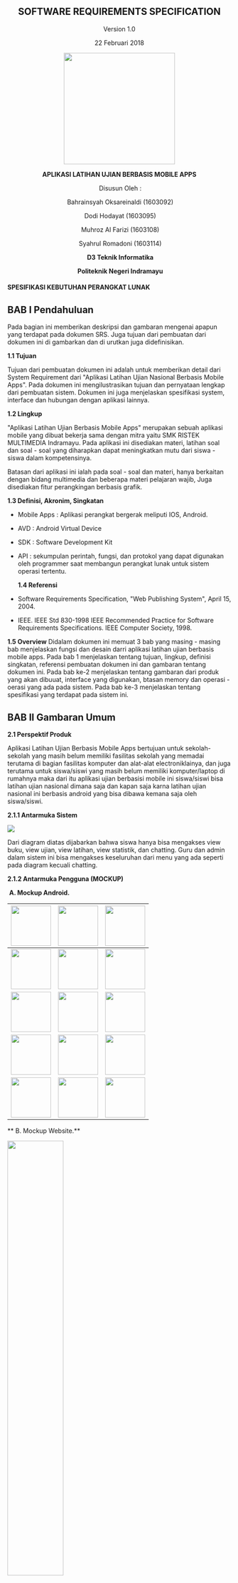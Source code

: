 <div align="center">

## **SOFTWARE REQUIREMENTS SPECIFICATION**

Version 1.0

22 Februari 2018

<img src="https://oksareinaldi.files.wordpress.com/2018/02/polindra.png?w=421&h=421&crop=1" width="250" height="250">

**APLIKASI LATIHAN UJIAN BERBASIS MOBILE APPS**

​                                                      Disusun Oleh :

​                                                           Bahrainsyah Oksareinaldi (1603092)

​                                                           Dodi Hodayat (1603095)

​                                                           Muhroz Al Farizi (1603108)

​                                                           Syahrul Romadoni (1603114)

​                                                               **D3 Teknik Informatika**

​                                                            ​**Politeknik Negeri Indramayu**
</div>

#### SPESIFIKASI KEBUTUHAN PERANGKAT LUNAK

## **BAB I Pendahuluan**

   Pada bagian ini memberikan deskripsi dan gambaran mengenai apapun yang terdapat pada dokumen SRS. Juga tujuan dari pembuatan dari dokumen ini di gambarkan dan di urutkan juga didefinisikan.

   **1.1	Tujuan**

   Tujuan dari pembuatan dokumen ini adalah untuk memberikan detail dari System Requirement dari "Aplikasi Latihan Ujian Nasional Berbasis Mobile Apps". Pada dokumen ini mengilustrasikan tujuan dan pernyataan lengkap dari pembuatan sistem. Dokumen ini juga menjelaskan spesifikasi system, interface dan hubungan dengan aplikasi lainnya.

   **1.2	Lingkup**

   "Aplikasi Latihan Ujian Berbasis Mobile Apps" merupakan sebuah aplikasi mobile yang dibuat bekerja sama dengan mitra yaitu SMK RISTEK MULTIMEDIA Indramayu. Pada aplikasi ini disediakan materi, latihan soal dan soal - soal yang diharapkan dapat meningkatkan mutu dari siswa - siswa dalam kompetensinya.

   Batasan dari aplikasi ini ialah pada soal - soal dan materi, hanya berkaitan dengan bidang multimedia dan beberapa materi pelajaran wajib, Juga disediakan fitur perangkingan berbasis grafik.

   **1.3	Definisi, Akronim, Singkatan**
- Mobile Apps : Aplikasi perangkat bergerak meliputi IOS, Android.
- AVD : Android Virtual Device
- SDK : Software Development Kit
- API : sekumpulan perintah, fungsi, dan protokol yang dapat digunakan oleh programmer saat membangun perangkat lunak untuk sistem operasi tertentu.


   **1.4	Referensi**

-    Software Requirements Specification, "Web Publishing System", April 15, 2004.

-    IEEE. IEEE Std 830-1998 IEEE Recommended Practice for Software Requirements
  	Specifications. IEEE Computer Society, 1998.


   **1.5	Overview**
   Didalam dokumen ini memuat 3 bab yang masing - masing bab menjelaskan fungsi dan desain darri aplikasi latihan ujian berbasis mobile apps. Pada bab 1 menjelaskan tentang tujuan, lingkup, definisi singkatan, referensi pembuatan dokumen ini dan gambaran tentang dokumen ini.
   Pada bab ke-2 menjelaskan tentang gambaran dari produk yang akan dibuuat, interface yang digunakan, btasan memory dan operasi - oerasi yang ada pada sistem.
   Pada bab ke-3 menjelaskan tentang spesifikasi yang terdapat pada sistem ini.

##   **BAB II Gambaran Umum**

   **2.1 Perspektif Produk**

   Aplikasi Latihan Ujian Berbasis Mobile Apps bertujuan untuk sekolah-sekolah yang masih belum memiliki fasilitas sekolah yang memadai terutama di bagian fasilitas komputer dan alat-alat electroniklainya, dan juga terutama untuk siswa/siswi yang masih belum memiliki komputer/laptop di rumahnya maka dari itu aplikasi ujian berbasisi mobile ini siswa/siswi bisa latihan ujian nasional dimana saja dan kapan saja karna latihan ujian nasional ini berbasis android yang bisa dibawa kemana saja oleh siswa/siswi.

   **2.1.1	Antarmuka Sistem**
   
   <img src="https://oksareinaldi.files.wordpress.com/2018/03/selection_051.png">
   
   Dari diagram diatas dijabarkan bahwa siswa hanya bisa mengakses view buku, view ujian, view latihan, view statistik, dan chatting. Guru dan admin dalam sistem ini bisa mengakses keseluruhan dari menu yang ada seperti pada diagram kecuali chatting.

   **2.1.2	Antarmuka Pengguna (MOCKUP)**

  ​	**A. Mockup Android.**

  | <img src="https://oksareinaldi.files.wordpress.com/2018/02/a01.png?w=370&h=" width="90">| <img src="https://oksareinaldi.files.wordpress.com/2018/02/a04.png?w=156&h=315" width="90">| <img src="https://oksareinaldi.files.wordpress.com/2018/02/a02.png?w=156&h=315" width="90">|
  | ------------------------------------------------------------ | ------------------------------------------------------------ | ------------------------------------------------------------ |
  |<img src="https://oksareinaldi.files.wordpress.com/2018/02/a03.png?w=156&h=315" width="90">| <img src="https://oksareinaldi.files.wordpress.com/2018/02/a05.png?w=209&h=426" width="90">|<img src="https://oksareinaldi.files.wordpress.com/2018/02/a06.png?w=208&h=426" width="90">|
  |<img src="https://oksareinaldi.files.wordpress.com/2018/02/a17.png?w=158&h=313" width="90">|<img src="https://oksareinaldi.files.wordpress.com/2018/02/a18.png?w=210&h=420" width="90">| <img src="https://oksareinaldi.files.wordpress.com/2018/02/a07.png?w=211&h=426" width="90">| <img src="https://oksareinaldi.files.wordpress.com/2018/02/a09.png?w=155&h=316" width="90">|<img src="https://oksareinaldi.files.wordpress.com/2018/02/a10.png?w=157&h=316" width="90">|<img src="https://oksareinaldi.files.wordpress.com/2018/02/a24.png?w=155&h=312" width="90"> |
  |<img src="https://oksareinaldi.files.wordpress.com/2018/02/a25.png?w=211&h=421" width="90">|<img src="https://oksareinaldi.files.wordpress.com/2018/02/a11.png?w=156&h=316" width="90">|<img src="https://oksareinaldi.files.wordpress.com/2018/02/a12.png?w=315&h=631" width="90">|
  | <img src="https://oksareinaldi.files.wordpress.com/2018/02/a14.png?w=156&h=313" width="90">|<img src="https://oksareinaldi.files.wordpress.com/2018/02/a15.png?w=156&h=313" width="90">|<img src="https://oksareinaldi.files.wordpress.com/2018/02/a16.png?w=154&h=313" width="90">|


 ** B. Mockup Website.**
 
 <img style="width: 50%" src="https://oksareinaldi.files.wordpress.com/2018/03/login1.png?w=315&h=165">
 <p>Mockup Login Guru/Admin </p>
 
 <img style="width: 50%" src="https://oksareinaldi.files.wordpress.com/2018/03/register1.png?w=317&h=165">
 <p>Mockup Register Guru</p>
 
 <img style="width: 50%" src="https://oksareinaldi.files.wordpress.com/2018/03/forgot2.png?w=640">
 <p>Mockup Lupa Password</p>
 
 <img style="width: 50%" src="https://oksareinaldi.files.wordpress.com/2018/03/tampilan11.png?w=316&h=165">
 <p>Mockup Tampil Buku</p>
 
 <img style="width: 50%" src="https://oksareinaldi.files.wordpress.com/2018/03/tambah-buku1.png?w=318&h=164">
 <p>Mockup Tambah Buku</p>
 
 <img style="width: 50%" src="https://oksareinaldi.files.wordpress.com/2018/03/tambah-guru1.png?w=316&h=165">
 <p>Mockup Tambah Guru</p>
 
 <img style="width: 50%" src="https://oksareinaldi.files.wordpress.com/2018/03/tambah-siswa-siswi1.png?w=316&h=165">
 <p>Mockup Tambah siswa</p>
 
 <img style="width: 50%" src="https://oksareinaldi.files.wordpress.com/2018/03/tambah-ketegori1.png?w=318&h=164">
 <p>Mockup Tambah Kategori</p>
 
 <img style="width: 50%" src="https://oksareinaldi.files.wordpress.com/2018/03/tambah-penerbit1.png?w=318&h=164">
 <p>Mockup Tambah Penerbit</p>
 
 <img style="width: 50%" src="https://oksareinaldi.files.wordpress.com/2018/03/tambah-penulis1.png?w=318&h=164">
 <p>Mockup Tambah Penulis</p>
 
 <img style="width: 50%" src="https://oksareinaldi.files.wordpress.com/2018/03/tambah-wali-kelas1.png?w=319&h=164">
 <p>Mockup Tambah Wali Kelas</p>
 
 <img style="width: 50%" src="https://oksareinaldi.files.wordpress.com/2018/03/tambah-mata-pelajaran1.png?w=319&h=164">
 <p>Mockup Tambah mata Pelajaran</p>
 
 <img style="width: 50%" src="https://oksareinaldi.files.wordpress.com/2018/03/tambah-jurusan1.png?w=636&h=327">
 <p>Mockup Tambah Jurusan</p>
 
 <img style="width: 50%" src="https://oksareinaldi.files.wordpress.com/2018/03/jurusan2.png?w=316&h=165">
 <p>Mockup Jurusan</p>
 
 <img style="width: 50%" src="https://oksareinaldi.files.wordpress.com/2018/03/wali-kelas2.png?w=316&h=164">
 <p>Mockup Wali Kelas</p>
 
 <img style="width: 50%" src="https://oksareinaldi.files.wordpress.com/2018/03/penulis2.png?w=316&h=165">
 <p>Mockup Penulis</p>
 
 <img style="width: 50%" src="https://oksareinaldi.files.wordpress.com/2018/03/ketegori2.png?w=316&h=165">
 <p>Mockup Kategori</p>
 
 <img style="width: 50%" src="https://oksareinaldi.files.wordpress.com/2018/03/ketegori2.png?w=316&h=165">
 <p>Mockup Kategori</p>
 
 <img style="width: 50%" src="https://oksareinaldi.files.wordpress.com/2018/03/tampilan-buku3.png?w=316&h=165">
 <p>Mockup Tampil Buku</p>
 
   **2.1.3	Antarmuka Perangkat Keras**

   <img src="https://oksareinaldi.files.wordpress.com/2018/03/basic-use-case-diagram-page-2-e1519891968750.png?w=640">

  ​

   **2.1.4	Antarmuka Perangkat Lunak**

   Aplikasi Latihan Ujian Berbasis Mobile Apps ini hanya bisa di instal di android versi 4.0.3 (Ice Cream Sandwich) karna simulasi aplikasi ujian ini bisa di jalankan hanya untuk ver 4 ke atas tidak bisa android ver 4 kebawah.

   **2.1.5	Antarmuka Komunikasi**

   Antarmuka komunikasi Aplikasi Latihan Ujian Berbasis Mobile Apps

  ​     Admin dan user harus tersambung internet terutama untuk admin untuk mengupload materi pelajaran dan menginputakan data seperti menabah materi-materi pelajaran dan mengupload ujian dan latihan ujian yang akan di jalankan oleh siswa/siswi, Dan user tidak harus online si user hanya bisa ujian, latihan ujian dan mendownload meteri-materi pelajaran yang di upload oleh si guru.


   **2.1.6	Operasi -Operasi**

   ​	

  | No   | Tampilan                          | Operasi                      | Fungsi                                                       |
  | ---- | --------------------------------- | ---------------------------- | ------------------------------------------------------------ |
  | 1    | Tampilan Login                    | Input Email                  | Berfungsi sebagai ID akun masuk ke aplikasi.                 |
  | 2    |                                   | Input Password               | Berfungsi sebagai security ID akun aplikasi anda.            |
  | 3    |                                   | Button Login                 | Berfungsi sebagai proses masuk aplikasi.                     |
  | 4    |                                   | Button Forget                | Berfungsi sebagai ketika user tidak tahu passwordnya atau lupa password. |
  | 5    | Tampilan Lupa Password            | Input Username               | Berfungsi sebagai ID username security yang ada di databases. |
  | 6    |                                   | Input Nomer HP               | Berfungsi sebagai ID nomer security yang ada di databases.   |
  | 7    |                                   | Input Email                  | Berfungsi sebagai ID email security yang ada di databases.   |
  | 8    |                                   | Button Canlce                | Berfungsi sebagai tidak jadi untuk lupa password.            |
  | 9    |                                   | Button Send                  | Berfungsi sebagai mengirim data yang telah di input oleh user, jika benar  buttom ini akan mengarah ke rubah password jika tidak buttom ini akan kembali  ke tampilan lupa password. |
  | 10   | Tampilan Rubah Password Dll       | Input Password               | Berfungsi sebagai perubahan password yang tadi lupa jadi biki lagin  dengan akun yang sama, yang telah di inputkan di Tampilan Lupa Password. |
  | 11   |                                   | Input Nomer HP               | Berfungsi sebagai perubahan nomer hp biasanya nomernya udah muncul, jika  mau dirubah nomernya silahkan ganti nomernya jika tidak dirubah maka jangan  dihapus atau dirubah. |
  | 12   |                                   | Input Email                  | Berfungsi sebagai perubahan email atau jika mau dirubah silahkan dirubah  jika tidak dirubah jangan dihapus atau dirubah emailnya. |
  | 13   |                                   | Button Cancle                | Berfungsi sebagai buttom ini akan mengarahkan ke halaman Tampilan Login  atau buttom ini membatalkan perubahan password baru. |
  | 14   |                                   | Button Send                  | Berfungsi sebagai perubahan databases, buttom ini yang akan mengarahkan  ke databases kalo ada Password, NoHp dan Email yang ada di rubah |
  | 15   | Tampilan Register                 | Input Email                  | Berfungsi sebagai ID login untuk ID masuk ke aplikasi.       |
  | 16   |                                   | Input Password               | Berfungsi sebagai Password security ID akun aplikasi anda.   |
  | 17   |                                   | Button Cancle                | Berfungsi sebagai tidak jadi untuk register buttom ini akan mengarahkan  ke Tampilan Login. |
  | 18   |                                   | Button cread                 | Berfungsi sebagai membuat akun atau ID baru di aplikasi.     |
  | 19   |                                   | Icon GooglePlus              | Berfungsi sebagai membuat akun atau ID baru di aplikasi tapi menggunakan  akun dari Google. |
  | 20   |                                   | Icon Facebook                | Berfungsi sebagai membuat akun atau ID baru di aplikasi tapi menggunakan  akun dari facebook. |
  | 21   | Tampilan Awal Aplikasi            | Icon 3 Garis Horizon         | Berfungsi sebagai buttom fitur tambahan yang ada di Tampilan Awal  Aplikasi fitur tamabahanya itu editting profile user dll. |
  | 22   |                                   | Button Icon Buku             | Berfungsi sebagai buttom yang akan mengarahkan ke bacaan buku yang ada di  aplikasi tersebut. |
  | 23   |                                   | Button Icon latihan          | Berfungsi sebagai buttom yang akan mengarahkan ke latihan ujian yang  sudah di pelajari dan akan muncul di soal Ujian. |
  | 24   |                                   | Button Icon Ujian            | Berfungsi sebagai buttom yang akan meagarahkan ke Simulasi Ujian asli  yang akan muncul di Ujian Online. |
  | 25   |                                   | Button Icon Static           | Berfungsi sebagai buttom yang akan mengarahkan ke static grafic latihan  ujian dan rangking yang sudah di kerjakan. |
  | 26   |                                   | Button Icon Chatting         | Berfungsi sebagai chatting user, fitur ini bisa digunakan untuk chatting  sesama userlain yang dapat di diskusian bersama userlain dan bisa membuat  group user. |
  | 27   |                                   | Button Icon Setting          | berfungsi sebagai mengatur pengaturan yang ada di aplikasi tersebut. |
  | 28   |                                   | Button Icon About            | Berfungsi sebagai yang akan mengarahkan informasi aplikasi.  |
  | 29   | Tampilan Buku                     | Button icon buku             | Berfungsi sebagai buku pelajaran yang bisa dibaca lewat hp selain buku  normal biasanya. |
  | 30   | Tampilan Statistic                |                              | Berfungsi sebagai melihat grafic statistic ujian, latihan,rangking dll. |
  | 31   | Tampilan About                    |                              | Berfungsi sebagai menampilkan informasi aplikasi seperi aplikasi servi  berapa, dibuat siapa dll. |
  | 32   | Tampilan Chatting                 | Button Priver Cahtting       | Berfungsi sebagai private chattting (Chat) sesama user.      |
  | 33   |                                   | Button Group Chatting        | Berfungsi sebagai group chatting (chat) ke semua user yang sudah  ditambahkan ke group chatting tersebut. |
  | 34   | Tampilan Setting                  |                              | Berfungsi sebagai menampilkan settingan beberapa penganturan yang mau  akan dirubah oleh user. |
  | 35   | Tampilan Latihan Ujian            | Timedown                     | Berfungsi sebagai menampilakan waktu yang akan diujian oleh latihan ujian  aplikasi. |
  | 36   |                                   | Button Icon Play             | Berfungsi sebagai akan dimulainya latihan ujian.             |
  | 37   |                                   | Button icon pause            | Berfungsi sebagai mulai laginya ujian yang sudah pause sebelunya pada  saata latihan ujian sedang berlangsung. |
  | 38   | Tampilan saat mulai latihan ujian | Timedown                     | Berfungsu sebagai waktu mundur yang sedang berjalan.         |
  | 39   |                                   | Button icon pause            | Berfungsi sebagai di pausenya latihan ujian untuk memberhentikan  sementara time down latihan ujian dan akan mengarahkan ke tampilan Mulai  latihan ujian. |
  | 40   |                                   | Button icon panah kanan/kiri | Berfungsi sebagai menggati soal yand ada di latihan ujiantersebut. |
  | 41   |                                   | Button icon Pilihan          | Berfungsi sebagai pilihan jawan user.                        |
  | 42   | Tampilan selesai latihan ujian    | Button icon ya               | Berfungsi sebagai jika jawaban sudah fik buttom ini akan mengarahkan ke  Tampilan Awal Aplikasi. |
  | 43   |                                   | Button icon tidak            | Berfungsi sebagai jika jawaban salah maka buttom ini akan mengarahkan ke  tampilan mulai ujian atau kembali mengerjakan latihan ujian. |
  | 44   | Tampilan ujian                    | Timedown                     | Berfungsi sebagai jangka waktu pengerjaan ujian latihan.     |
  | 45   |                                   | Buttom Icon Play             | berfungsi sebagai mulainya ujian.                            |
  | 46   | Tampilan saat mulai Ujian         | Timedown                     | Berfungsu sebagai waktu mundur yang sedang berjalan.         |
  | 47   |                                   | Button icon panah kanan/kiri | Berfungsi sebagai menggati soal yand ada di latihan ujiantersebut. |
  | 48   |                                   | Button icon Pilihan          | Berfungsi sebagai pilihan jawan user.                        |
  | 49   | Tampilan selesai ujian            | Button icon ya               | Berfungsi sebagai jika jawaban sudah fik buttom ini akan mengarahkan ke  Tampilan Awal Aplikasi. |
  | 50   |                                   | Button icon tidak            | Berfungsi sebagai jika jawaban salah maka buttom ini akan mengarahkan ke  tampilan mulai ujian atau kembali mengerjakan latihan ujian. |
  | 51   | Tampilan Pilih Latihan Ujian      | Button icon Pilihan Ujian    | Berfungsi sebagai memilih latihan soal ujian yang akan dipilih. |
  | 52   | Tampilan Pilih Ujian              | Button icon Pilihan Ujian    | Berfungsi sebagai memilih soal ujian yang akan dipilih.      |
  | 53   | Tampilan Lihat Buku               |                              | Berfungsi sebagai menampilkan buku pelajaran.                |
  | 54   | Tampilan Tambah Chatting Private  | Button chatting              | Interaksi user dan user yang sedang dijalan.                 |
  | 55   |                                   | Button Tambah Chatting       | Berfungsi sebagai menabha kontak baru dari private chatting. |
  | 56   |                                   | Button kurang chatting       | Berfungsi sebagai mengurangi beberapa kontak  Chatting Private. |
  | 57   | Tampilan Tambah Chatting group    | Button chatting Group        | Interaksi user dan user yang sedang dijalan.                 |
  | 58   |                                   | Button Tambah Chatting Group | Berfungsi sebagai menabha kontak baru dari group chatting.   |
  | 59   |                                   | Button kurang chatting       | Berfungsi sebagai mengurangi beberapa kontak group chatting. |
  | 60   | Tampilan Profile                  | Button Back                  | Berfungsi sebagai kembali ke Tampilan Awal Aplikasi.         |
  | 61   |                                   |                              | Menampikan informasi user.                                   |
  | 62   |                                   | Button Setting               | Berfungsi sebagai mengedit Profile user.                     |
  | 63   | Tampilan EditUser                 | Button Back                  | Berfungsi kembali ke Tampilan Profile.                       |
  | 64   |                                   | Input Username               | Berfungsi sebagai merubah username.ke databases.             |
  | 65   |                                   | Input Password               | Berfungsi sebagai merubah password ke databases.             |
  | 66   |                                   | Input Email                  | Berfungsi sebagai merubah email ke databases.                |
  | 67   |                                   | Input Nomer HP               | Berfungsi sebagai merubah nomer hp ke databases.             |
  | 68   |                                   | Input Alamat                 | Berfungsi sebagai merubah alamat ke databases.               |
  | 69   |                                   | Input Ayah                   | Berfungsi sebagai merubah nama orang tua ayah ke databases.  |
  | 70   |                                   | Input Ibu                    | Berfungsi sebagai merubah nama orang tua ibu ke databases.   |
  | 71   |                                   | Input Nomer HP Orangtua      | Berfungsi sebagai merubah nomer orang tua ayah/ibu ke databases. |

   **2.2	Spesifikasi Kebutuhan Fungsional**

  <img src="https://oksareinaldi.files.wordpress.com/2018/03/basic-use-case-diagram-page-1.jpeg?w=640">

- Deskripsi

| **NO** | **Deskripsi Fungsional**                                                |
  | ------ | ------------------------------------------------------------ |
  | 1      |  Aplikasi dapat menampikan halaman login Siswa |
  | 2      | Aplikasi dapat menampikan halaman login Guru |
  | 3      | Aplikasi dapat menampikan halaman login Admin |
  | 4      |  Aplikasi dapat menampilkan grafik statistik nilai|
  | 5      |  Aplikasi dapat menyediakan Live chat kepada user siswa  |
  | 6      | Aplikasi dapat menampilkan soal dan latihan |
  | 7      | Aplikasi dapat menampilkan materi |
  | 8      |  Aplikasi terdapat fitur register siswa|
  | 9      |  Aplikasi terdapat fitur tambah guru|

2.2.1  Login Siswa

use case: Login Siswa

diagram:

![enter image description here](/HUBUNGAN/login_siswa.png)

deskripsi singkat: siswa login terlebih dahulu untuk masuk kedalam menu utama

deskripsi  langkah-langkah:

1\. User memilih menu login

2\. Sistem menampilkan form isian login

3\. User mengisi data login

4\. User menekan tombol login

5\. System menuju data user

X Ref: Section 3.2.1, Login Siswa

2.2.2  Login Guru

use case: Login Guru

diagram:

![enter image description here](/HUBUNGAN/login_guru.png)

deskripsi singkat: guru login terlebih dahulu untuk masuk kedalam menu utama

deskripsi  langkah-langkah:

1\. User memilih menu login

2\. Sistem menampilkan form isian login

3\. User mengisi data login

4\. User menekan tombol login

5\. System menuju data user

X Ref: Section 3.2.2, Login Guru

2.2.3  Login Admin

use case: Login Admin

diagram:

![enter image description here](/HUBUNGAN/login_admin.png)

deskripsi singkat: admin login terlebih dahulu untuk masuk kedalam menu utama

deskripsi  langkah-langkah:

1\. User memilih menu login

2\. Sistem menampilkan form isian login

3\. User mengisi data login

4\. User menekan tombol login

5\. System menuju data user

X Ref: Section 3.2.3, Login Admin

2.2.4  Daftar Siswa

use case: Daftar Siswa

diagram:

![enter image description here](/HUBUNGAN/register_siswa.png)

deskripsi singkat: guru mendaftarkan siswa

deskripsi  langkah-langkah:

1\. User memilih menu daftar

2\. Sistem menampilkan form daftar

3\. User mengisi form data

4\. User menekan tombol daftar untuk menyimpan data

5\. System menyimpan data ke dalam database user

6\. System mengirimkan data verifikasi kepada guru

7\. Guru menyetujui verifikasi

8\. User sudah bisa menggunakan fitur aplikasi

X Ref: Section 3.2.4, Daftar Siswa

2.2.5  Daftar Guru

use case: Daftar Guru

diagram:

![enter image description here](/HUBUNGAN/register_siswa.png)

deskripsi singkat: admin mendaftarkan guru

deskripsi  langkah-langkah:

X Ref: Section 3.2.5, Daftar Guru

2.2.6  Kelola Siswa

use case: Kelola Siswa

diagram:

![enter image description here](/HUBUNGAN/kelola siswa_siswa.png)

deskripsi singkat: guru mengelola identitas siswa

deskripsi  langkah-langkah:

1\. User memilih menu daftar

2\. Sistem menampilkan form daftar

3\. User mengisi form data

4\. User menekan tombol daftar untuk menyimpan data

5\. System menyimpan data ke dalam database user

6\. System mengirimkan data verifikasi kepada guru

7\. Guru menyetujui verifikasi

8\. User sudah bisa menggunakan fitur aplikasi

X Ref: Section 3.2.6, Login Siswa

2.2.7  Lihat Buku

use case: Lihat Buku

diagram:

![enter image description here](/HUBUNGAN/lihat_buku.png)

deskripsi singkat: siswa melihat buku yang akan dibaca

deskripsi  langkah-langkah:

1\. User memilih menu kelola siswa

2\. System menampilkan list siswa

3\. User mengelola siswa

4\. User memperbarui siswa

5\. System menyimpan data kedalam database

X Ref: Section 3.2.7, Lihat Buku

2.2.8  Kelola Buku

use case: Kelola Buku

diagram:

![enter image description here](/HUBUNGAN/kelola_buku.png)

deskripsi singkat: guru mengelola buku

deskripsi  langkah-langkah:

1\. User memilih menu buku

2\. User memilih kategori buku

3\. User memilih buku

4\. Sistem menampilkan buku

5\. User melihat buku

X Ref: Section 3.2.8, Kelola Buku

2.2.9  Lihat Latihan

use case: Lihat Latihan

diagram:

![enter image description here](/HUBUNGAN/lihat_latihan.png)

deskripsi singkat: siswa mengerjakan latihan

deskripsi  langkah-langkah:

1\. User memilih menu buku

2\. System menampilkan menu kelola data buku

3\. User memilih data yang akan di kelola

4\. User mengedit data

5\. User memperbarui data

6\. System menyimpan pembaruan ke dalam database

X Ref: Section 3.2.9, Lihat Latihan

2.2.10  Kelola Latihan

use case: Kelola Latihan

diagram:

![enter image description here](/HUBUNGAN/kelola_latihan.png)

deskripsi singkat: guru mengelola latihan

deskripsi  langkah-langkah:

1\. User memilih menu Latihan

2\. User memilih kategori Latihan

3\. User memilih Latihan

4\. Sistem menampilkan Latihan

5\. User Menjawab Latihan

6\. User Menyimpan Latihan

7\. Sistem menyimpan Latihan ke dalam database

8\. User melihat tampilan berhasil disimpan

X Ref: Section 3.2.10, Kelola Latihan

2.2.11  Lihat Ujian

use case: Lihat Ujian

diagram:

![enter image description here](/HUBUNGAN/lihat_ujian.png)

deskripsi singkat: siswa mengerjakan ujian

deskripsi  langkah-langkah:

X Ref: Section 3.2.11, Lihat Ujian

2.2.12  Kelola Ujian

use case: Kelola Ujian

diagram:

![enter image description here](/HUBUNGAN/kelola_ujian.png)

deskripsi singkat: guru mengelola ujian untuk siswa

deskripsi  langkah-langkah:

1\. User memilih menu Latihan

2\. User memilih kategori Latihan

3\. User memperbarui Latihan

4\. User Menyimpan Latihan

5\. Sistem menyimpan latihan kedalam database

6\. User melihat tampilan berhasil disimpan

X Ref: Section 3.2.12, Kelola Ujian

2.2.13 Chat

use case: Chat

diagram:

![enter image description here](/HUBUNGAN/chat.png)

deskripsi singkat: siswa saling chat untuk berbagi informasi seputar latihan

deskripsi  langkah-langkah:

1\. User memilih menu chat

2\. User memilih pengguna chat

3\. User menulis chat

4\. User menekan tombol kirim

5\. System menyimpan chat kedalam database

6\. System menampilkan chat ke penerima

7\. User penerima menerima chat

X Ref: Section 3.2.13, Chat

2.2.14  Statistik

use case: Statistik

diagram:

![enter image description here](/HUBUNGAN/lihat_statistik.png)

deskripsi singkat: siswa dan guru dapat melihat statistik tentang nilai 

deskripsi  langkah-langkah:

1\. User memilih menu Statistik

2\. System menampilkan statistic siswa

3\. User melihat statistic siswa

X Ref: Section 3.2.14, Statistik


   **2.3	Spesifikasi Kebutuhan Non-Fungsional**

  | **NO** | **Deskripsi**                                                |
  | ------ | ------------------------------------------------------------ |
  | 1      | Antar muka Bahasa pada system menggunakan Bahasa Indonesia   |
  | 2      | Sistem mampu mengupdate chat selama dalam kurun waktu kurang dari 5  detik (tidak termasuk masalah koneksi) |
  | 3      | Sistem aplikasi dapat memvalidasi email dan password yang diinputkan |
  | 4      | Perangkat lunak dapat berjalan pada platform android kitkat dan web  browser chrome atau firefox |

   **2.4	Karakteristik Pengguna**

  Siswa diharapkan dapat menggunakan aplikasi smartphone android dan sambungan internet pada smartphone dengan baik. Pada halaman utama menampilkan menu - menu dari aplikasi, disini siswa diharapkan sudah mengerti tentang tata cara penggunaan dari aplikasi android.

  Bagi guru diharapkan dapat mengerti tentang cara penggunaan aplikasi web, upload suatu content, dan me-manage user account siswa. pada setiap halaman fungsi yang ada pada web terdapat fitur pencarian yang diharapkan dapat mempermudah guru dalam mencari suatu objek.

  Untuk admin diharapkan dapat mengelola server dengan baik. admin diharapkan dapat mengerti tentang tata cara mengelola sistem dan melakukan troubleshooting ketika terjadi masalah pada sistem.

   **2.5	Batasan - Batasan**
   
   - Aplikasi mobile hannya dapat dijalankan pada platform android Kitkat (API 19 Keatas).
   - Aplikasi WEB dapat dijalankan dengan optimal pada web browser chrome dengan OS Windows dan Linux.
   - Tidak semua fungsi bisa terlaksana karena keterbatasan waktu.

   **2.6	Asumsi - Asumsi Keterkaitan**
   

##   **BAB III Requirement Specification**

3.1 External Interface Requirements

Link ke external system adalah link ke webstore database untuk memverifikasi keanggotaan dari siswa, guru, dan admin

3.2 Functional Requirements

3.2.1 Login Siswa

|Use Case Name    |Login                                 |
|-----------------|--------------------------------------|
|X Ref            |Section 2.2.1, Login Siswa            |
|Trigger          |User(Siswa) memilih menu login        |
|Precondition     |Aplikasi mobile menampilkan menu login|
|Basic Path       |1. User memilih menu login            |
|                 |2. Sistem menampilkan form isian login|
|                 |3. User mengisi data login            |
|                 |4. User menekan tombol login          |
|                 |5. System menuju data user            |
|Alternative Paths|Tidak ada                             |

3.2.2 Login Guru

|Use Case Name    |Login                                 |
|-----------------|--------------------------------------|
|X Ref            |Section 2.2.2, Login Guru             |
|Trigger          |User(Guru) memilih menu login         |
|Precondition     |Aplikasi mobile menampilkan menu login|
|Basic Path       |1. User memilih menu login            |
|                 |2. Sistem menampilkan form isian login|
|                 |3. User mengisi data login            |
|                 |4. User menekan tombol login          |
|                 |5. System menuju data user            |
|Alternative Paths|Tidak ada                             |

3.2.3 Login Admin

|Use Case Name    |Login                                 |
|-----------------|--------------------------------------|
|X Ref            |Section 2.2.3, Login Admin            |
|Trigger          |User(Admin) memilih menu login        |
|Precondition     |Aplikasi mobile menampilkan menu login|
|Basic Path       |1. User memilih menu login            |
|                 |2. Sistem menampilkan form isian login|
|                 |3. User mengisi data login            |
|                 |4. User menekan tombol login          |
|                 |5. System menuju data user            |
|Alternative Paths|Tidak ada                             |

3.2.4 Registrasi Siswa

|Use Case Name    |Daftar                                            |
|-----------------|--------------------------------------------------|
|X Ref            |Section 2.2.4, Daftar Siswa                       |
|Trigger          |User(Guru) memilih menu daftar                    |
|Precondition     |Aplikasi menampilkan menu daftar                  |
|Basic Path       |1. User memilih menu daftar                       |
|                 |2. Sistem menampilkan form daftar                 |
|                 |3. User mengisi form data                         |
|                 |4. User menekan tombol daftar untuk menyimpan data|
|                 |5. System menyimpan data ke dalam database user   |
|                 |6. System mengirimkan data verifikasi kepada guru |
|                 |7. Guru menyetujui verifikasi                     |
|                 |8. User sudah bisa menggunakan fitur aplikasi     |
|Alternative Paths|Tidak ada                                         |

3.2.5 Registrasi Guru

|Use Case Name    |Daftar                                            |
|-----------------|--------------------------------------------------|
|X Ref            |Section 2.2.5, Daftar Guru                        |
|Trigger          |User(Admin) memilih menu daftar                   |
|Precondition     |Aplikasi menampilkan menu daftar                  |
|Basic Path       |1. User memilih menu daftar                       |
|                 |2. Sistem menampilkan form daftar                 |
|                 |3. User mengisi form data                         |
|                 |4. User menekan tombol daftar untuk menyimpan data|
|                 |5. System menyimpan data ke dalam database user   |
|                 |6. System mengirimkan data verifikasi kepada guru |
|                 |7. Guru menyetujui verifikasi                     |
|                 |8. User sudah bisa menggunakan fitur aplikasi     |
|Alternative Paths|Tidak ada                                         |

3.2.6 Manage Siswa

|Use Case Name    |Kelola Siswa                             |
|-----------------|-----------------------------------------|
|X Ref            |Section 2.2.6, Daftar Guru               |
|Trigger          |User(Guru) memilih menu Kelola Siswa     |
|Precondition     |Aplikasi menampilkan menu kelola siswa   |
|Basic Path       |1. User memilih menu kelola siswa        |
|                 |2. System menampilkan list siswa         |
|                 |3. User mengelola siswa                  |
|                 |4. User memperbarui siswa                |
|                 |5. System menyimpan data kedalam database|
|Alternative Paths|Tidak ada                                |

3.2.7 View Buku Use Case

|Use Case Name    |View Buku                     |
|-----------------|------------------------------|
|X Ref            |Section 2.2.7, Daftar Guru    |
|Trigger          |User (Siswa) memilih menu buku|
|Precondition     |Aplikasi menampilkan menu buku|
|Basic Path       |1. User memilih menu buku     |
|                 |2. User memilih kategori buku |
|                 |3. User memilih buku          |
|                 |4. Sistem menampilkan buku    |
|                 |5. User melihat buku          |
|Alternative Paths|Tidak ada                     |

3.2.8 Manage Buku

|Use Case Name    |Manage Buku                                    |
|-----------------|-----------------------------------------------|
|X Ref            |Section 2.2.8, Daftar Guru                     |
|Trigger          |User (Guru) memilih menu buku                  |
|Precondition     |Aplikasi menampilkan menu buku                 |
|Basic Path       |1. User memilih menu buku                      |
|                 |2. System menampilkan menu kelola data buku    |
|                 |3. User memilih data yang akan di kelola       |
|                 |4. User mengedit data                          |
|                 |5. User memperbarui data                       |
|                 |6. System menyimpan pembaruan ke dalam database|
|Alternative Paths|Tidak ada                                      |

3.2.9 View Latihan

|Use Case Name    |View Latihan                                 |
|-----------------|---------------------------------------------|
|X Ref            |Section 2.2.9, Daftar Guru                   |
|Trigger          |User (Siswa) memilih menu Latihan            |
|Precondition     |Aplikasi menampilkan menu  Latihan           |
|Basic Path       |1. User memilih menu Latihan                 |
|                 |2. User memilih kategori Latihan             |
|                 |3. User memilih Latihan                      |
|                 |4. Sistem menampilkan Latihan                |
|                 |5. User Menjawab Latihan                     |
|                 |6. User Menyimpan Latihan                    |
|                 |7. Sistem menyimpan Latihan ke dalam database|
|                 |8. User melihat tampilan berhasil disimpan   |
|Alternative Paths|Tidak ada                                    |

3.2.10 Manage Latihan

|Use Case Name    |Kelola Latihan                              |
|-----------------|--------------------------------------------|
|X Ref            |Section 2.2.10, Daftar Guru                 |
|Trigger          |User (Guru) memilih menu Latihan            |
|Precondition     |Aplikasi menampilkan menu Latihan           |
|Basic Path       |1. User memilih menu Latihan                |
|                 |2. User memilih kategori Latihan            |
|                 |3. User memperbarui Latihan                 |
|                 |4. User Menyimpan Latihan                   |
|                 |5. Sistem menyimpan latihan kedalam database|
|                 |6. User melihat tampilan berhasil disimpan  |
|Alternative Paths|Tidak ada                                   |

3.2.11 View Ujian

|Use Case Name    |View Ujian                                 |
|-----------------|-------------------------------------------|
|X Ref            |Section 2.2.11, Daftar Guru                |
|Trigger          |User (Siswa) memilih menu Ujian            |
|Precondition     |Aplikasi menampilkan menu  Ujian           |
|Basic Path       |1. User memilih menu Ujian                 |
|                 |2. User memilih kategori Ujian             |
|                 |3. User memilih Ujian                      |
|                 |4. Sistem menampilkan Ujian                |
|                 |5. User Menjawab Ujian                     |
|                 |6. User Menyimpan Ujian                    |
|                 |7. Sistem menyimpan Ujian ke dalam database|
|                 |8. User melihat tampilan berhasil disimpan |
|Alternative Paths|Tidak ada                                  |

3.2.12 Manage Ujian

|Use Case Name    |Kelola Ujian                              |
|-----------------|------------------------------------------|
|X Ref            |Section 2.2.12, Daftar Guru               |
|Trigger          |User (Guru) memilih menu Ujian            |
|Precondition     |Aplikasi menampilkan menu Ujian           |
|Basic Path       |1. User memilih menu Ujian                |
|                 |2. User memilih kategori Ujian            |
|                 |3. User memperbarui Ujian                 |
|                 |4. User Menyimpan Ujian                   |
|                 |5. Sistem menyimpan Ujian kedalam database|
|                 |6. User melihat tampilan berhasil disimpan|
|Alternative Paths|Tidak ada                                 |

3.2.13 View Chat

|Use Case Name    |Lihat Chat                               |
|-----------------|-----------------------------------------|
|X Ref            |Section 2.2.13, Daftar Guru              |
|Trigger          |User (Siswa) memilih menu Chat           |
|Precondition     |Aplikasi menampilkan menu Chat           |
|Basic Path       |1. User memilih menu chat                |
|                 |2. User memilih pengguna chat            |
|                 |3. User menulis chat                     |
|                 |4. User menekan tombol kirim             |
|                 |5. System menyimpan chat kedalam database|
|                 |6. System menampilkan chat ke penerima   |
|                 |7. User penerima menerima chat           |
|Alternative Paths|Tidak ada                                |

3.2.14 Statistik

|Use Case Name    |Lihat Statistik                          |
|-----------------|-----------------------------------------|
|X Ref            |Section 2.2.14, Daftar Guru              |
|Trigger          |User(Siswa, Guru)  memilih menu Statistik|
|Precondition     |Aplikasi menampilkan Statistik           |
|Basic Path       |1. User memilih menu Statistik           |
|                 |2. System menampilkan statistic siswa    |
|                 |3. User melihat statistic siswa          |
|Alternative Paths|Tidak ada                                |


**3.3 Logika Struktur Data**

![enter image description here](/ERD.png)

- Tabel Guru


| **DATA ITEM** | **Type** | **Deskripsi**|
  | ------ | ----------|-------------------------------------------------- |
  | id_guru  | int | sebagai identitas guru |
  | id_wali_kelas      | int | sebagai identitas kelas |
  | id_mata_pelajaran      | int | sebagai identitas pelajaran |
  | nama_kelas      | varchar | sebagai penempatan kelas |
  | nama      | varchar | sebagai penempatan nama guru |
  | password      | varchar | sebagai penempatan password |
  | foto      | varchar | sebagai penempatan foto |
  | wali_kelas     | varchar | sebagai penempatan nama wali kelas |
  | no_hp     | varchar | sebagai penempatan nomer hp |
  | alamat      | varchar | sebagai penempatan alamat |
  | email     | varchar | sebagai penempatan email |
  
- Tabel Siswa/Siswi


| **DATA ITEM** | **Type** | **Deskripsi**|
  | ------ | -------------|----------------------------------------------- |
  | id_siswa_siswi | int | sebagai penempatan id siswa/siswi|
  | id_jurusan | int | sebagai penempatan id jurusan|
  | nama_siswa_siswi | varchar | sebagai penempatan nama siswa/siswi|
  | password | varchar | sebagai penempatan password|
  | nisn | int | sebagai penempatan nomer id siswa/siswi|
  | kelas | varchar | sebagai penempatan kelas siswa/siswi|
  | jurusan | varchar | sebagai penempatan jurusan siswa/siswi|
  | wali_kelas | varchar | sebagai penempatan wali kelas siswa/siswi|
  | alamat | varchar | sebagai penempatan alamat siswa/siswi|
  | email | varchar | sebagai penempatan email siswa/siswi|
  | nama_ayah | varchar | sebagai penempatan nama ayah siswa/siwi|
  | nama_ibu | varchar | sebagai penempatan nama ibu siswi/siswi|
  | nama_wali | varchar | sebagai penempatan nama wali dari siswa/siswi|
  | no_hp_ortu | int | sebagai penempatan nomer telepon orang tua siswa/siswi|
  | nama_wali_kelas | varchar | sebagai penempatan nama wali kelas|
  | no_hp_wali_kelas | int| sebagai penempatan nomer wali kelas|
  | alamat_wali_kelas| varchar | sebagai penempatan alamat siswa/siswi|
  | email_wali_kelas | varchar | sebagai penempatan email siswa/siswi|
  | cover| varchar | sebagai penempatan file foto siswa/siswi|
  
- Tabel Buku


| **DATA ITEM** | **Type** | **Deskripsi**|
  | ------ | ---------------|--------------------------------------------- |
  | id_buku| int| sebagai penempatan id buku|
  | id_kategori| int| sebagai penempatan id kategori|
  | id_penerbit| int| sebagai penempatansebagai penempatan id penerbit|
  | id_penulis| int| sebagai penempatan penulis|
  | judul_buku| varchar| sebagai penempatan memasukan judul buku|
  | kategori| varchar| sebagai penempatan memasukan kategori|
  | penerbit| varchar| sebagai penempatan memasukan penerbit|
  | penulis| varchar| sebagai penempatan memasukan penulis|
  | cover| varchar| sebagai penempatan memasukan cover buku|
  
- Tabel Latihan Soal Ujian


| **DATA ITEM** | **Type** | **Deskripsi**|
  | ------ | --------------|---------------------------------------------- |
  | id_latihan_ujian| int| sebagai penempatan id soal latihhan ujian|
  | nama_ujian| varchar| sebagai penempatan nama ujian|
  | kategori| varchar| sebagai penempatan kategori ujian|
  | mata_pelajaran| varchar| sebagai penempatan nama mata pelajaran|
  | file| varchar| sebagai penempatan memasuka file ujian|
  | jurusan| varchar| sebagai penempatan soal jurusan|
  | cover| varchar| sebagai penempatan cover ujian|
  | jawaban_soal| varchar| sebagai penempatan jawaban dari soal latihan jian|
  | kelas| varchar| sebagai penempatan soal ujian untuk kelas berapa|
  
- Tabel Soal Ujian


| **DATA ITEM** | **Type** | **Deskripsi**|
  | ------ | --------------|---------------------------------------------- |
  | id_ujian| int| sebagai penempatan id soal ujian|
  | nama_ujian| varchar| sebagai penempatan nama ujian|
  | kategori| varchar| sebagai penempatan kategori ujian|
  | mata_pelajaran| varchar| sebagai penempatan nama mata pelajaran|
  | file| varchar| sebagai penempatan memasuka file ujian|
  | jurusan| varchar| sebagai penempatan soal jurusan|
  | cover| varchar| sebagai penempatan cover ujian|
  | jawaban_soal| varchar| sebagai penempatan jawaban dari soal latihan jian|
  | kelas| varchar| sebagai penempatan soal ujian untuk kelas berapa|
